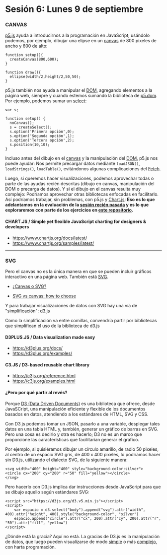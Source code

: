 # Sesión 6: Lunes 9 de septiembre

### CANVAS

[p5.js](https://p5js.org/es/reference/) ayuda a introducirnos a la programación en JavaScript; usándolo podemos, por ejemplo, dibujar una elipse en un [canvas](https://developer.mozilla.org/es/docs/Web/Guide/HTML/Canvas_tutorial) de 800 pixeles de ancho y 600 de alto:

```
function setup(){
  createCanvas(800,600);
}

function draw(){
  ellipse(width/2,height/2,50,50);
}
``` 

p5.js también nos ayuda a manipular el [DOM](https://developer.mozilla.org/es/docs/DOM), agregando elementos a la página web, siempre y cuando estemos sumando la biblioteca de [p5.dom](https://p5js.org/es/reference/#/libraries/p5.dom). Por ejemplo, podemos sumar un [select](https://www.w3schools.com/tags/tag_select.asp):

```
var s;

function setup() {
  noCanvas();
  s = createSelect();
  s.option('Primera opción',0);
  s.option('Segunda opción',1);
  s.option('Tercera opción',2);
  s.position(10,10);
}
``` 

Incluso antes del dibujo en el [canvas](https://developer.mozilla.org/es/docs/Web/Guide/HTML/Canvas_tutorial) y la manipulación del [DOM](https://developer.mozilla.org/es/docs/DOM), p5.js nos puede ayudar: Nos permite precargar datos mediante `loadJSON()`, `loadStrings()`, `loadTable()`, evitándonos algunas complicaciones del [Fetch](https://www.youtube.com/watch?v=tc8DU14qX6I).

Luego, si queremos hacer visualizaciones, podemos aprovechar todas o parte de las ayudas recién descritas (dibujo en canvas, manipulación del DOM o precarga de datos). Y si el dibujo en el canvas resulta muy complejo: Podríamos aprovechar otras bibliotecas enfocadas en facilitarlo. Así podríamos trabajar, sin problemas, con p5.js y [Chart.js](https://www.chartjs.org/): **Eso es lo que adelantamos en la evaluación de la [sesión recién pasada](https://github.com/profesorfaco/grafica_computacional/tree/gh-pages/sesion-05) y es lo que exploraremos con parte de los ejercicios en [este repositorio](https://profesorfaco.github.io/grafica_computacional/sesion-06/).** 

#### CHART.JS / Simple yet flexible JavaScript charting for designers & developers

- https://www.chartjs.org/docs/latest/
- https://www.chartjs.org/samples/latest/

--------------

### SVG

Pero el canvas no es la única manera en que se pueden incluir gráficos interactivo en una página web. También está [SVG](https://developer.mozilla.org/es/docs/Web/SVG). 

- [¿Canvas o SVG?](https://www.arsys.es/blog/programacion/diseno-web/canvas-o-svg/)

- [SVG vs canvas: how to choose](https://docs.microsoft.com/en-us/previous-versions/windows/internet-explorer/ie-developer/samples/gg193983(v=vs.85)#Using_Canvas_AndOr_SVG)

Y para trabajar visualizaciones de datos con SVG hay una vía de "simplificación": [d3.js](https://d3js.org/)

Como la simplificación va entre comillas, convendría partir por bibliotecas que simplifican el uso de la biblioteca de d3.js

#### D3PLUS.JS / Data visualization made easy
- https://d3plus.org/docs/
- https://d3plus.org/examples/

#### C3.JS / D3-based reusable chart library
- https://c3js.org/reference.html
- https://c3js.org/examples.html

#### ¿Pero por qué partir al revés?

Porque [D3 (Data Driven Documents)](https://d3js.org/) es una biblioteca que ofrece, desde JavaSCript, una manipulación eficiente y flexible de los documentos basados en datos, atendiendo a los estándares de HTML, SVG y CSS.

Con D3.js podemos tomar un JSON, pasarlo a una variable, desplegar tales datos en una tabla HTML y, también, generar un gráfico de barras en SVG. Pero una cosa es decirlo y otra es hacerlo; D3 no es un marco que proporcione las características que facilitarían generar el gráfico.

Por ejemplo, si quisiéramos dibujar un círculo amarillo, de radio 50 pixeles, al centro de un espacio SVG gris, de 400 x 400 pixeles, lo podríamos hacer sin D3.js, utilizando el dialecto SVG, de la siguiente manera: 

```
<svg width="400" height="400" style="background-color:silver">
<circle cx="200" cy="200" r="50" fill="yellow"></circle>
</svg>
```

Pero hacerlo con D3.js implica dar instrucciones desde JavaScript para que se dibujo aquello según estándares SVG:

```
<script src="https://d3js.org/d3.v5.min.js"></script>
<script>
	var espacio = d3.select("body").append("svg").attr("width", 400).attr("height", 400).style("background-color", "silver")
	espacio.append("circle").attr("cx", 200).attr("cy", 200).attr("r", "50").attr("fill", "yellow")
</script>
```

¿Dónde está la gracia? Aquí no está. La gracias de D3.js es la manipulación de datos, que luego pueden visualizarse de modo [simple](https://www.d3-graph-gallery.com/) o más [complejo](https://github.com/d3/d3/wiki/Gallery), con harta programación.
